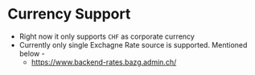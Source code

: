 # Currency Support

- Right now it only supports `CHF` as corporate currency
- Currently only single Exchagne Rate source is supported. Mentioned below -
    - https://www.backend-rates.bazg.admin.ch/
